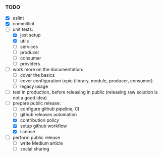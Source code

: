 ### TODO

- [x] eslint
- [x] commitlint
- [ ] unit tests:
  - [x] jest setup
  - [x] utils
  - [ ] services
  - [ ] producer
  - [ ] consumer
  - [ ] providers
- [ ] work more on the documentation:
  - [ ] cover the basics
  - [ ] cover configuration topic (library, module, producer, consumer).
  - [ ] legacy usage
- [ ] test in production, before releasing in public (releasing raw solution is not a good idea)
- [ ] prepare public release:
  - [ ] configure github pipeline, CI
  - [ ] github releases automation
  - [x] contribution policy
  - [x] setup github workflow
  - [x] license
- [ ] perform public release
  - [ ] write Medium article
  - [ ] social sharing
